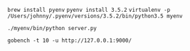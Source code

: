 `brew install pyenv`
`pyenv install 3.5.2`
`virtualenv -p /Users/johnny/.pyenv/versions/3.5.2/bin/python3.5 myenv`

`./myenv/bin/python server.py`

`gobench -t 10 -u http://127.0.0.1:9000/`
